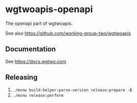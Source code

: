 # wgtwoapis-openapi
The openapi part of wgtwoapis.

See also https://github.com/working-group-two/wgtwoapis

## Documentation
See https://docs.wgtwo.com

## Releasing

1. `./mvnw build-helper:parse-version release:prepare -B`
2. `./mvnw release:perform`

